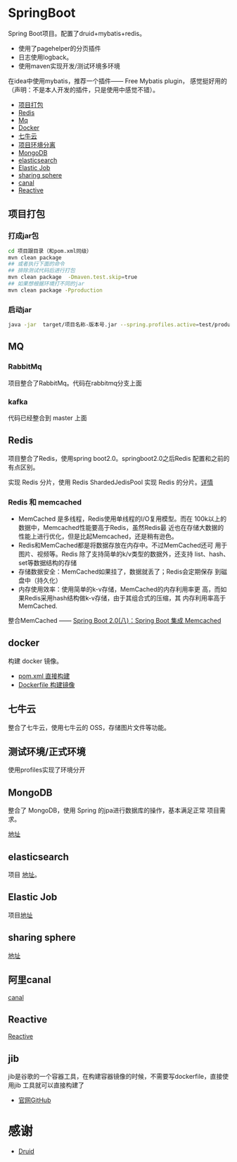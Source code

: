 # SpringBoot
Spring Boot项目。配置了druid+mybatis+redis。
- 使用了pagehelper的分页插件
- 日志使用logback。
- 使用maven实现开发/测试环境多环境

在idea中使用mybatis，推荐一个插件—— Free Mybatis plugin，
感觉挺好用的（声明：不是本人开发的插件，只是使用中感觉不错）。

- [项目打包](#项目打包)
- [Redis](#redis)
- [Mq](#mq)
- [Docker](#docker)
- [七牛云](#七牛云)
- [项目环境分离](#测试环境/正式环境)
- [MongoDB](#mongodb)
- [elasticsearch](#elasticsearch)
- [Elastic Job](#elastic-job)
- [sharing sphere](#sharing-sphere)
- [canal](#canal)
- [Reactive](#reactive)



## 项目打包
### 打成jar包
```bash
cd 项目跟目录（和pom.xml同级）
mvn clean package
## 或者执行下面的命令
## 排除测试代码后进行打包
mvn clean package  -Dmaven.test.skip=true
## 如果想根据环境打不同的jar
mvn clean package -Pproduction
```

### 启动jar

```bash
java -jar  target/项目名称-版本号.jar --spring.profiles.active=test/production
```

## MQ
### RabbitMq
项目整合了RabbitMq。代码在rabbitmq分支上面

### kafka
代码已经整合到 master 上面

## Redis
项目整合了Redis，使用spring boot2.0。springboot2.0之后Redis
配置和之前的有点区别。

实现 Redis 分片，使用 Redis ShardedJedisPool 实现 Redis 的分片。[详情](/common-kit/src/main/java/com/kit/common/cache)

### Redis 和 memcached
- MemCached 是多线程，Redis使用单线程的I/O复用模型。而在
100k以上的数据中，Memcached性能要高于Redis，虽然Redis最
近也在存储大数据的性能上进行优化，但是比起Memcached，还是稍有逊色。
- Redis和MemCached都是将数据存放在内存中。不过MemCached还可
用于图片、视频等。Redis 除了支持简单的k/v类型的数据外，还支持
list、hash、set等数据结构的存储
- 存储数据安全：MemCached如果挂了，数据就丢了；Redis会定期保存
到磁盘中（持久化）
- 内存使用效率：使用简单的k-v存储，MemCached的内存利用率更
高，而如果Redis采用hash结构做k-v存储，由于其组合式的压缩，其
内存利用率高于MemCached.    

整合MemCached —— [Spring Boot 2.0(八)：Spring Boot 集成 Memcached](http://www.ityouknow.com/springboot/2018/09/01/spring-boot-memcached.html)

## docker
构建 docker 镜像。
- [pom.xml 直接构建](/spring-boot-sample)
- [Dockerfile 构建镜像](/spring-boot-docker)

## 七牛云
整合了七牛云，使用七牛云的 OSS，存储图片文件等功能。

## 测试环境/正式环境
使用profiles实现了环境分开

## MongoDB
整合了 MongoDB，使用 Spring 的jpa进行数据库的操作，基本满足正常
项目需求。

[地址](spring-boot-mongodb)

## elasticsearch
项目 [地址](spring-boot-elasticsearch)。

## Elastic Job
项目[地址](spring-boot-elasticjob)

## sharing sphere
[地址](spring-boot-sharding-sphere)

## 阿里canal
[canal](spring-boot-canal)

## Reactive
[Reactive](spring-boot-webflux)

## jib
jib是谷歌的一个容器工具，在构建容器镜像的时候，不需要写dockerfile，直接使用jib
工具就可以直接构建了
- [官网GitHub](https://github.com/GoogleContainerTools/jib)


# 感谢
- [Druid](https://github.com/alibaba/druid/wiki)